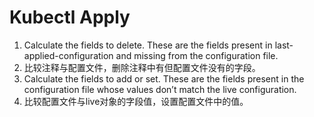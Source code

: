 # Kubectl Apply
1. Calculate the fields to delete. These are the fields present in last-applied-configuration and missing from the configuration file.
2. 比较注释与配置文件，删除注释中有但配置文件没有的字段。
3. Calculate the fields to add or set. These are the fields present in the configuration file whose values don’t match the live configuration.
4. 比较配置文件与live对象的字段值，设置配置文件中的值。